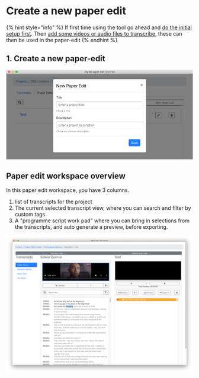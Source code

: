 # Create a new paper edit

{% hint style="info" %}
If first time using the tool go ahead and [do the initial setup first](../setup.md). Then [add some videos or audio files to transcribe](../transcriptions/create-a-new-transcription/), these can then be used in the paper-edit
{% endhint %}

## 1. Create a new paper-edit <a id="adding-a-videoaudio"></a>

![Create a new paper-edit](../.gitbook/assets/screen-shot-2020-02-05-at-5.38.57-pm.png)

## Paper edit workspace overview

In this paper edit workspace, you have 3 columns.

1. list of transcripts for the project
2. The current selected transcript view, where you can search and filter by custom tags
3. A "programme script work pad" where you can bring in selections from the transcripts, and auto generate a preview, before exporting.

![Paper edit workspace](../.gitbook/assets/screen-shot-2020-02-05-at-5.41.11-pm.png)




